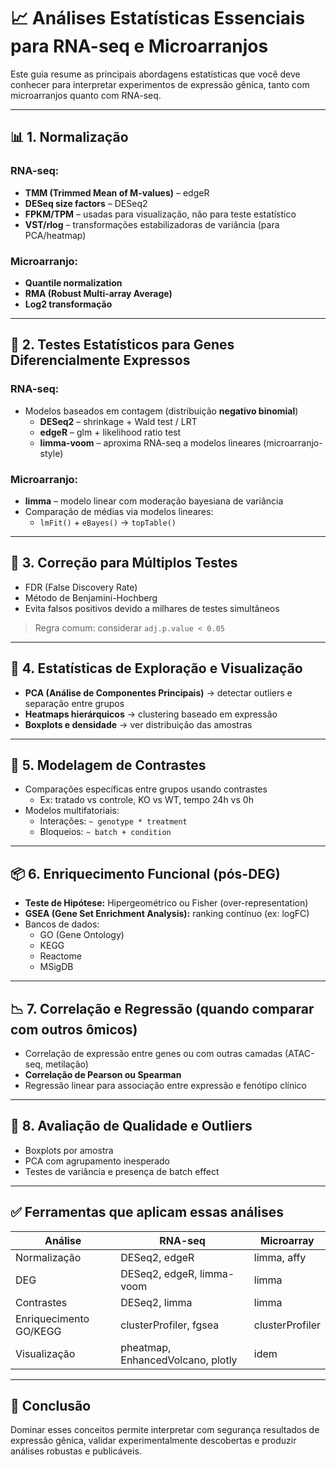 # 📈 Análises Estatísticas Essenciais para RNA-seq e Microarranjos

Este guia resume as principais abordagens estatísticas que você deve conhecer para interpretar experimentos de expressão gênica, tanto com microarranjos quanto com RNA-seq.

---

## 📊 1. Normalização

### RNA-seq:
- **TMM (Trimmed Mean of M-values)** – edgeR
- **DESeq size factors** – DESeq2
- **FPKM/TPM** – usadas para visualização, não para teste estatístico
- **VST/rlog** – transformações estabilizadoras de variância (para PCA/heatmap)

### Microarranjo:
- **Quantile normalization**
- **RMA (Robust Multi-array Average)**
- **Log2 transformação**

---

## 🧪 2. Testes Estatísticos para Genes Diferencialmente Expressos

### RNA-seq:
- Modelos baseados em contagem (distribuição **negativo binomial**)
  - **DESeq2** – shrinkage + Wald test / LRT
  - **edgeR** – glm + likelihood ratio test
  - **limma-voom** – aproxima RNA-seq a modelos lineares (microarranjo-style)

### Microarranjo:
- **limma** – modelo linear com moderação bayesiana de variância
- Comparação de médias via modelos lineares:
  - `lmFit()` + `eBayes()` → `topTable()`

---

## 🎯 3. Correção para Múltiplos Testes

- FDR (False Discovery Rate)
- Método de Benjamini-Hochberg
- Evita falsos positivos devido a milhares de testes simultâneos

> Regra comum: considerar `adj.p.value < 0.05`

---

## 🧮 4. Estatísticas de Exploração e Visualização

- **PCA (Análise de Componentes Principais)** → detectar outliers e separação entre grupos
- **Heatmaps hierárquicos** → clustering baseado em expressão
- **Boxplots e densidade** → ver distribuição das amostras

---

## 🔄 5. Modelagem de Contrastes

- Comparações específicas entre grupos usando contrastes
  - Ex: tratado vs controle, KO vs WT, tempo 24h vs 0h
- Modelos multifatoriais:
  - Interações: `~ genotype * treatment`
  - Bloqueios: `~ batch + condition`

---

## 📦 6. Enriquecimento Funcional (pós-DEG)

- **Teste de Hipótese:** Hipergeométrico ou Fisher (over-representation)
- **GSEA (Gene Set Enrichment Analysis):** ranking contínuo (ex: logFC)
- Bancos de dados:
  - GO (Gene Ontology)
  - KEGG
  - Reactome
  - MSigDB

---

## 📉 7. Correlação e Regressão (quando comparar com outros ômicos)

- Correlação de expressão entre genes ou com outras camadas (ATAC-seq, metilação)
- **Correlação de Pearson ou Spearman**
- Regressão linear para associação entre expressão e fenótipo clínico

---

## 🧠 8. Avaliação de Qualidade e Outliers

- Boxplots por amostra
- PCA com agrupamento inesperado
- Testes de variância e presença de batch effect

---

## ✅ Ferramentas que aplicam essas análises

| Análise                       | RNA-seq      | Microarray   |
|------------------------------|--------------|--------------|
| Normalização                 | DESeq2, edgeR| limma, affy  |
| DEG                          | DESeq2, edgeR, limma-voom | limma |
| Contrastes                  | DESeq2, limma | limma        |
| Enriquecimento GO/KEGG      | clusterProfiler, fgsea | clusterProfiler |
| Visualização                | pheatmap, EnhancedVolcano, plotly | idem |

---

## 📝 Conclusão

Dominar esses conceitos permite interpretar com segurança resultados de expressão gênica, validar experimentalmente descobertas e produzir análises robustas e publicáveis.
